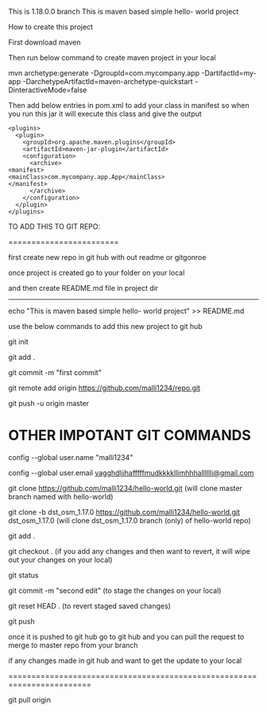 This is 1.18.0.0 branch
This is maven based simple hello- world project

How to create this project


First download maven

Then run below command to create maven project in your local

mvn archetype:generate -DgroupId=com.mycompany.app -DartifactId=my-app -DarchetypeArtifactId=maven-archetype-quickstart -DinteractiveMode=false

Then add below entries in pom.xml to add your class in manifest so when you run this jar it will execute this class and give the output


<build>

    <plugins>
      <plugin>
        <groupId>org.apache.maven.plugins</groupId>
        <artifactId>maven-jar-plugin</artifactId>
        <configuration>
          <archive>
    <manifest>
	<mainClass>com.mycompany.app.App</mainClass>
    </manifest>
          </archive>
        </configuration>
      </plugin>
    </plugins>
  </build>








TO ADD THIS TO GIT REPO:

========================

first create new repo in git hub with out readme or gitgonroe

once project is created go to your folder on your local

and then create README.md file in project dir

------------------------------

echo "This is maven based simple hello- world project" >> README.md




use the below commands to add this new project to git hub

git init

git add .


git commit -m "first commit"

git remote add origin https://github.com/malli1234/repo.git

git push -u origin master




OTHER IMPOTANT GIT COMMANDS
===========================

config --global user.name "malli1234"

config --global user.email vagghdljjhafffffmudkkkkllimhhhalllllli@gmail.com




git clone https://github.com/malli1234/hello-world.git       (will clone master branch named with hello-world)

git clone -b dst_osm_1.17.0 https://github.com/malli1234/hello-world.git dst_osm_1.17.0  (will clone dst_osm_1.17.0 branch (only) of hello-world repo)





git add .

git checkout .     (if you add any changes and then want to revert, it will wipe out your changes on your local)




git status




git commit -m "second edit"     (to stage the changes on your local)

git reset HEAD .                (to revert staged saved changes)  




git push



once it is pushed to git hub go to git hub and you can pull the request to merge to master repo from your branch





if any changes made in git hub and want to get the update to your local

========================================================================



git pull origin




